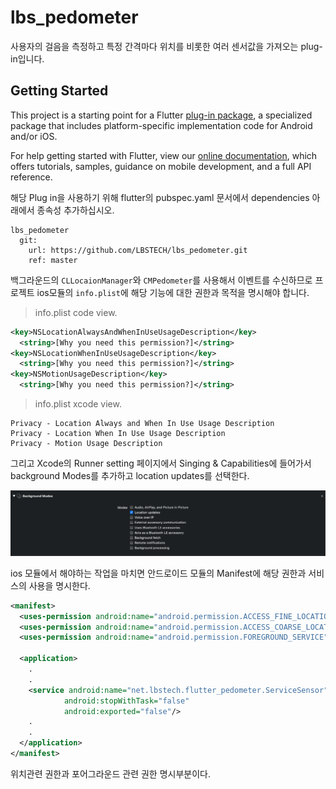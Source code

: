 # lbs_pedometer

사용자의 걸음을 측정하고 특정 간격마다 위치를 비롯한 여러 센서값을 가져오는 plug-in입니다.

## Getting Started

This project is a starting point for a Flutter
[plug-in package](https://flutter.dev/developing-packages/),
a specialized package that includes platform-specific implementation code for
Android and/or iOS.

For help getting started with Flutter, view our 
[online documentation](https://flutter.dev/docs), which offers tutorials, 
samples, guidance on mobile development, and a full API reference.

해당 Plug in을 사용하기 위해 flutter의 pubspec.yaml 문서에서 dependencies 아래에서 종속성 추가하십시오.

```
lbs_pedometer
  git:
    url: https://github.com/LBSTECH/lbs_pedometer.git
    ref: master
```

백그라운드의 `CLLocaionManager`와 `CMPedometer`를 사용해서 이벤트를 수신하므로 프로젝트 ios모듈의 `info.plist`에 
해당 기능에 대한 권한과 목적을 명시해야 합니다.

> info.plist code view.
```xml
<key>NSLocationAlwaysAndWhenInUseUsageDescription</key>
  <string>[Why you need this permission?]</string>
<key>NSLocationWhenInUseUsageDescription</key>
  <string>[Why you need this permission?]</string>
<key>NSMotionUsageDescription</key>
  <string>[Why you need this permission?]</string>
```
> info.plist xcode view.

```
Privacy - Location Always and When In Use Usage Description
Privacy - Location When In Use Usage Description
Privacy - Motion Usage Description
```

그리고 Xcode의 Runner setting 페이지에서 Singing & Capabilities에 들어가서
background Modes를 추가하고 location updates를 선택한다.

![xcode-config](./xcode-config.png)

ios 모듈에서 해야하는 작업을 마치면 안드로이드 모듈의 Manifest에 해당 권한과 서비스의 사용을 명시한다.

```xml
<manifest>
  <uses-permission android:name="android.permission.ACCESS_FINE_LOCATION"/>
  <uses-permission android:name="android.permission.ACCESS_COARSE_LOCATION"/>
  <uses-permission android:name="android.permission.FOREGROUND_SERVICE"/>
  
  <application>
    .
    .
    <service android:name="net.lbstech.flutter_pedometer.ServiceSensor"
            android:stopWithTask="false"
            android:exported="false"/>
    .
    .
  </application>
</manifest>  
```

위치관련 권한과 포어그라운드 관련 권한 명시부분이다.
